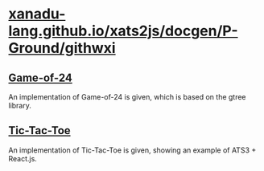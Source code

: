 # [xanadu-lang.github.io/xats2js/docgen/P-Ground/githwxi](https://github.com/xanadu-lang/xats2js/tree/master/docgen/P-Ground/githwxi)

## [Game-of-24](./githwxi/Game-of-24/2020-11-14)

An implementation of Game-of-24 is given, which is based on the gtree library.
  
## [Tic-Tac-Toe](./githwxi/Tic-Tac-Toe/2020-12-27)

An implementation of Tic-Tac-Toe is given, showing an example of ATS3 + React.js.


